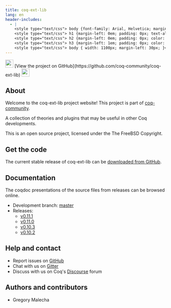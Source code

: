 ```yaml
---
title: coq-ext-lib
lang: en
header-includes:
  - |
    <style type="text/css"> body {font-family: Arial, Helvetica; margin-left: 5em; font-size: large;} </style>
    <style type="text/css"> h1 {margin-left: 0em; padding: 0px; text-align: center} </style>
    <style type="text/css"> h2 {margin-left: 0em; padding: 0px; color: #580909} </style>
    <style type="text/css"> h3 {margin-left: 1em; padding: 0px; color: #C05001;} </style>
    <style type="text/css"> body { width: 1100px; margin-left: 30px; }</style>
---
```


<div style="text-align:left"><img src="https://github.githubassets.com/images/modules/logos_page/Octocat.png" height="25" style="border:0px">
[View the project on GitHub](https://github.com/coq-community/coq-ext-lib)
<img src="https://github.githubassets.com/images/modules/logos_page/Octocat.png" height="25" style="border:0px"></div>

## About

Welcome to the coq-ext-lib project website! This project is part of [coq-community](https://github.com/coq-community/manifesto).

A collection of theories and plugins that may be useful in other Coq developments.

This is an open source project, licensed under the The FreeBSD Copyright.

## Get the code

The current stable release of coq-ext-lib can be [downloaded from GitHub](https://github.com/coq-community/coq-ext-lib/releases).

## Documentation

The coqdoc presentations of the source files from releases can be browsed online.

- Development branch: [master](master/toc.html)
- Releases:
  + [v0.11.1](v0.11.1/toc.html)
  + [v0.11.0](v0.11.0/toc.html)
  + [v0.10.3](v0.10.3/toc.html)
  + [v0.10.2](v0.10.2/toc.html)

## Help and contact

- Report issues on [GitHub](https://github.com/coq-community/coq-ext-lib/issues)
- Chat with us on [Gitter](https://gitter.im/coq-community/Lobby)
- Discuss with us on Coq's [Discourse](https://coq.discourse.group) forum

## Authors and contributors

- Gregory Malecha
